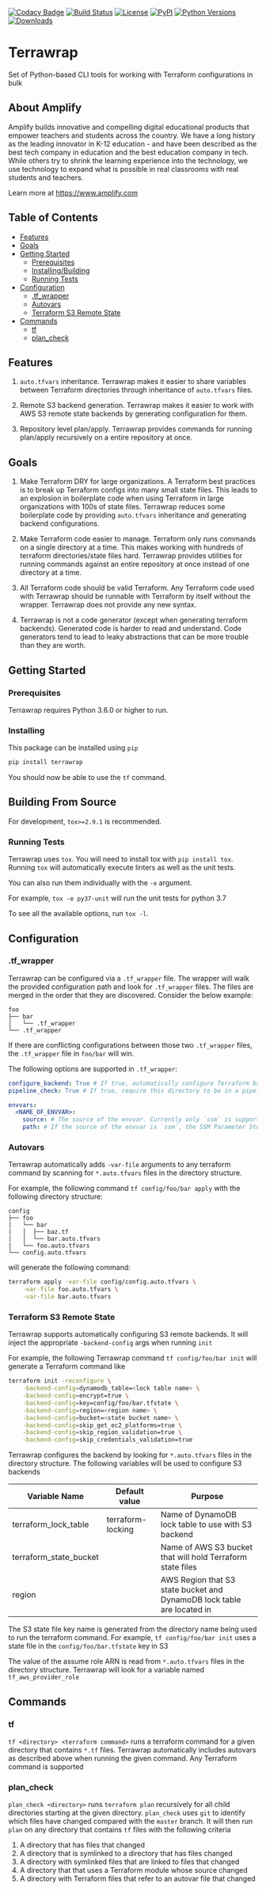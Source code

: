 [![Codacy Badge](https://api.codacy.com/project/badge/Grade/e8bf52c80edf4070a18d8725b1f5f166)](https://app.codacy.com/app/amplify-education/terrawrap?utm_source=github.com&utm_medium=referral&utm_content=amplify-education/terrawrap&utm_campaign=Badge_Grade_Settings)
[![Build Status](https://travis-ci.org/amplify-education/terrawrap.svg?branch=master)](https://travis-ci.org/amplify-education/terrawrap)
[![License](https://img.shields.io/badge/license-MIT-blue.svg)](https://raw.githubusercontent.com/amplify-education/terrawrap/master/LICENSE)
[![PyPI](https://img.shields.io/pypi/v/terrawrap.svg)](https://pypi.org/project/terrawrap/)
[![Python Versions](https://img.shields.io/pypi/pyversions/terrawrap.svg)](https://pypi.python.org/pypi/terrawrap)
[![Downloads](https://img.shields.io/badge/dynamic/json.svg?label=downloads&url=https%3A%2F%2Fpypistats.org%2Fapi%2Fpackages%2Fterrawrap%2Frecent&query=data.last_month&colorB=brightgreen&suffix=%2FMonth)](https://pypistats.org/api/packages/terrawrap/recent)

# Terrawrap

Set of Python-based CLI tools for working with Terraform configurations in bulk

## About Amplify
Amplify builds innovative and compelling digital educational products that empower teachers and students across the 
country. We have a long history as the leading innovator in K-12 education - and have been described as the best tech 
company in education and the best education company in tech. While others try to shrink the learning experience into the 
technology, we use technology to expand what is possible in real classrooms with real students and teachers.

Learn more at https://www.amplify.com

## Table of Contents
* [Features](#features)
* [Goals](#goals)
* [Getting Started](#getting-started)
  * [Prerequisites](#prerequisites)
  * [Installing/Building](#installingbuilding)
  * [Running Tests](#running-tests)
* [Configuration](#configuration)
  * [\.tf_wrapper](#tf_wrapper) 
  * [Autovars](#autovars)
  * [Terraform S3 Remote State](#terraform-s3-remote-state)
* [Commands](#commands)
  * [tf](#tf)
  * [plan_check](#plan_check) 


## Features 

1. `auto.tfvars` inheritance. Terrawrap makes it easier to share variables between Terraform directories through
inheritance of `auto.tfvars` files.

2. Remote S3 backend generation. Terrawrap makes it easier to work with AWS S3 remote state backends by
generating configuration for them.

3. Repository level plan/apply. Terrawrap provides commands for running plan/apply recursively on a entire
repository at once. 

## Goals

1. Make Terraform DRY for large organizations. A Terraform best practices is to break up Terraform configs
into many small state files. This leads to an explosion in boilerplate code when using Terraform in large organizations
with 100s of state files. Terrawrap reduces some boilerplate code by providing `auto.tfvars` inheritance
and generating backend configurations. 

2. Make Terraform code easier to manage. Terraform only runs commands on a single directory at a time. This makes
working with hundreds of terraform directories/state files hard. Terrawrap provides utilities for running 
commands against an entire repository at once instead of one directory at a time.

3. All Terraform code should be valid Terraform. Any Terraform code used with Terrawrap should be runnable with 
Terraform by itself without the wrapper. Terrawrap does not provide any new syntax. 

4. Terrawrap is not a code generator (except when generating terraform backends). Generated code is harder to 
read and understand. Code generators tend to lead to leaky abstractions that can be more trouble than they are worth.


## Getting Started
### Prerequisites
Terrawrap requires Python 3.6.0 or higher to run.

### Installing
This package can be installed using `pip`

```sh
pip install terrawrap
```

You should now be able to use the `tf` command.

## Building From Source
For development, `tox>=2.9.1` is recommended.

### Running Tests
Terrawrap uses `tox`. You will need to install tox with `pip install tox`.
Running `tox` will automatically execute linters as well as the unit tests.

You can also run them individually with the `-e` argument.

For example, `tox -e py37-unit` will run the unit tests for python 3.7

To see all the available options, run `tox -l`.

## Configuration
### .tf_wrapper

Terrawrap can be configured via a `.tf_wrapper` file. The wrapper will walk the provided configuration
path and look for `.tf_wrapper` files. The files are merged in the order that they are discovered. Consider 
the below example:

```text
foo
├── bar
│   └── .tf_wrapper
└── .tf_wrapper
```

If there are conflicting configurations between those two `.tf_wrapper` files, the `.tf_wrapper` file in
`foo/bar` will win.

The following options are supported in `.tf_wrapper`:
```yaml
configure_backend: True # If true, automatically configure Terraform backends.
pipeline_check: True # If true, require this directory to be in a pipeline file.

envvars:
  <NAME_OF_ENVVAR>:
    source: # The source of the envvar. Currently only `ssm` is supported.
    path: # If the source of the envvar is `ssm`, the SSM Parameter Store path to lookup the value of the environment variable from.
```

### Autovars

Terrawrap automatically adds `-var-file` arguments to any terraform command by scanning for `*.auto.tfvars` 
files in the directory structure.

For example, the following command `tf config/foo/bar apply` with the following directory structure:

```text
config
├── foo
|   └── bar
|   │  ├── baz.tf
|   │  └── bar.auto.tfvars
|   └── foo.auto.tfvars
└── config.auto.tfvars
```

will generate the following command:
```bash
terraform apply -var-file config/config.auto.tfvars \
    -var-file foo.auto.tfvars \
    -var-file bar.auto.tfvars
```

### Terraform S3 Remote State

Terrawrap supports automatically configuring S3 remote backends. It will inject the appropriate `-backend-config`
args when running `init`

For example, the following Terrawrap command `tf config/foo/bar init` will generate a Terraform command like 
 
```bash
terraform init -reconfigure \
    -backend-config=dynamodb_table=<lock table name> \
    -backend-config=encrypt=true \
    -backend-config=key=config/foo/bar.tfstate \
    -backend-config=region=<region name> \
    -backend-config=bucket=<state bucket name> \
    -backend-config=skip_get_ec2_platforms=true \
    -backend-config=skip_region_validation=true \
    -backend-config=skip_credentials_validation=true
```

Terrawrap configures the backend by looking for `*.auto.tfvars` files in the directory structure. The following
variables will be used to configure S3 backends

Variable Name | Default value | Purpose
--- | --- | ---
terraform_lock_table | terraform-locking | Name of DynamoDB lock table to use with S3 backend
terraform_state_bucket | | Name of AWS S3 bucket that will hold Terraform state files
region | | AWS Region that S3 state bucket and DynamoDB lock table are located in

The S3 state file key name is generated from the directory name being used to run the terraform command. 
For example, `tf config/foo/bar init` uses a state file in the `config/foo/bar.tfstate` key in S3


The value of the assume role ARN is read from `*.auto.tfvars` files in the directory structure. Terrawrap
will look for a variable named `tf_aws_provider_role`

## Commands
### tf

`tf <directory> <terraform command>` runs a terraform command for a given directory that contains `*.tf` files. 
Terrawrap automatically includes autovars as described above when running the given command. Any Terraform
command is supported 

### plan_check

`plan_check <directory>` runs `terraform plan` recursively for all child directories starting at the given directory.
`plan_check` uses `git` to identify which files have changed compared with the `master` branch. It will then run `plan`
on any directory that contains `tf` files with the following criteria
1. A directory that has files that changed
2. A directory that is symlinked to a directory that has files changed
3. A directory with symlinked files that are linked to files that changed
4. A directory that that uses a Terraform module whose source changed
5. A directory with Terraform files that refer to an autovar file that changed
